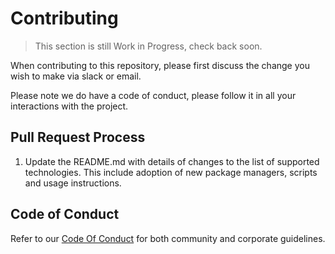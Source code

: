 # Contributing
> This section is still Work in Progress, check back soon.

When contributing to this repository, please first discuss the change you wish to make via slack
or email.

Please note we do have a code of conduct, please follow it in all your interactions with the project.

## Pull Request Process

1. Update the README.md with details of changes to the list of supported technologies. This include
   adoption of new package managers, scripts and usage instructions.

## Code of Conduct
Refer to our [Code Of Conduct](CODE_OF_CONDUCT.md) for both community and corporate guidelines.